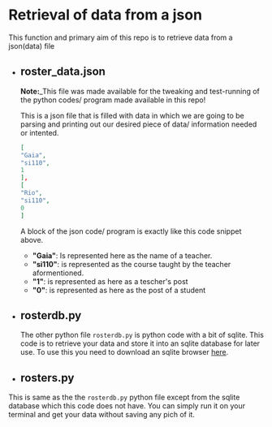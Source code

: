 # Retrieval of data from a json 
This function and primary aim of this repo is to retrieve data from a json(data) file

- ##  roster_data.json
    **Note:**_This file was made available for the tweaking and test-running of the python codes/ program made available in this repo!
    
    This is a json file that is filled with data in which we are going to be parsing and printing out our desired piece of data/ information needed or intented.
    ```json
    [
    "Gaia",
    "si110",
    1
  ],
  [
    "Rio",
    "si110",
    0
  ]
  ```
  A block of the json code/ program is exactly like this code snippet above. 
  - **"Gaia"**: Is represented here as the name of a teacher.
  - **"si110"**: is represented as the course taught by the teacher aformentioned.
  - **"1"**: is represented as here as a tescher's post
  - **"0"**: is represented as here as the post of a student
  
- ## rosterdb.py
   The other python file `rosterdb.py` is python code with a bit of sqlite. This code is to retrieve your data and store it into an sqlite database for later use. To use this you need to download an sqlite browser [here](https://sqlitebrowser.org/dl/).
   
- ## rosters.py
This is same as the the `rosterdb.py` python file except from the sqlite database which this code does not have. You can simply run it on your terminal and get your data without saving any pich of it.
